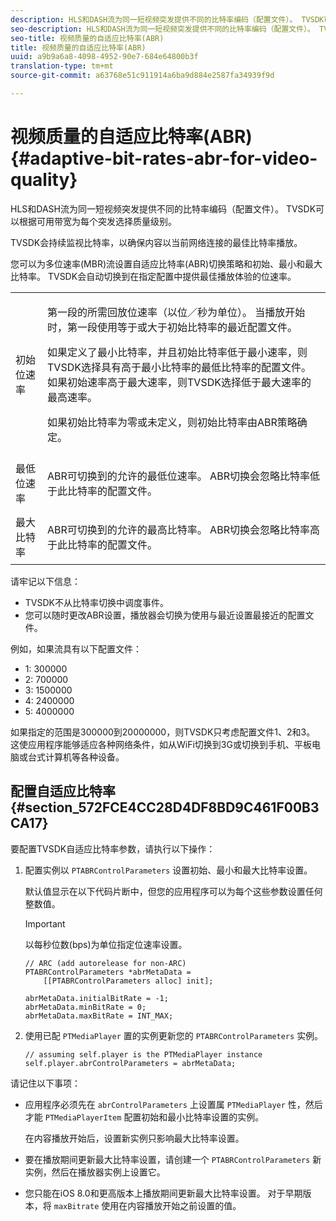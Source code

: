 ```yaml
---
description: HLS和DASH流为同一短视频突发提供不同的比特率编码（配置文件）。 TVSDK可以根据可用带宽为每个突发选择质量级别。
seo-description: HLS和DASH流为同一短视频突发提供不同的比特率编码（配置文件）。 TVSDK可以根据可用带宽为每个突发选择质量级别。
seo-title: 视频质量的自适应比特率(ABR)
title: 视频质量的自适应比特率(ABR)
uuid: a9b9a6a8-4098-4952-90e7-684e64800b3f
translation-type: tm+mt
source-git-commit: a63768e51c911914a6ba9d884e2587fa34939f9d

---
```



# 视频质量的自适应比特率(ABR) {#adaptive-bit-rates-abr-for-video-quality}

HLS和DASH流为同一短视频突发提供不同的比特率编码（配置文件）。 TVSDK可以根据可用带宽为每个突发选择质量级别。

TVSDK会持续监视比特率，以确保内容以当前网络连接的最佳比特率播放。

您可以为多位速率(MBR)流设置自适应比特率(ABR)切换策略和初始、最小和最大比特率。 TVSDK会自动切换到在指定配置中提供最佳播放体验的位速率。

<table id="table_AF838E082235406AA359BF1C1A77F85F"> 
 <tbody> 
  <tr> 
   <td colname="col01"> 初始位速率 </td> 
   <td colname="col2"> <p>第一段的所需回放位速率（以位／秒为单位）。 当播放开始时，第一段使用等于或大于初始比特率的最近配置文件。 </p> <p> 如果定义了最小比特率，并且初始比特率低于最小速率，则TVSDK选择具有高于最小比特率的最低比特率的配置文件。 如果初始速率高于最大速率，则TVSDK选择低于最大速率的最高速率。 </p> <p>如果初始比特率为零或未定义，则初始比特率由ABR策略确定。 </p> </td> 
  </tr> 
  <tr> 
   <td colname="col01"> 最低位速率 </td> 
   <td colname="col2"> <p>ABR可切换到的允许的最低位速率。 ABR切换会忽略比特率低于此比特率的配置文件。 </p> </td> 
  </tr> 
  <tr> 
   <td colname="col01"> 最大比特率 </td> 
   <td colname="col2"> <p>ABR可切换到的允许的最高比特率。 ABR切换会忽略比特率高于此比特率的配置文件。 </p> </td> 
  </tr> 
 </tbody> 
</table>

请牢记以下信息：

* TVSDK不从比特率切换中调度事件。
* 您可以随时更改ABR设置，播放器会切换为使用与最近设置最接近的配置文件。

例如，如果流具有以下配置文件：

* 1: 300000
* 2: 700000
* 3: 1500000
* 4: 2400000
* 5: 4000000

如果指定的范围是300000到20000000，则TVSDK只考虑配置文件1、2和3。 这使应用程序能够适应各种网络条件，如从WiFi切换到3G或切换到手机、平板电脑或台式计算机等各种设备。

## 配置自适应比特率 {#section_572FCE4CC28D4DF8BD9C461F00B3CA17}

要配置TVSDK自适应比特率参数，请执行以下操作：

1. 配置实例以 `PTABRControlParameters` 设置初始、最小和最大比特率设置。

   默认值显示在以下代码片断中，但您的应用程序可以为每个这些参数设置任何整数值。

   >[!IMPORTANT]
   >
   >以每秒位数(bps)为单位指定位速率设置。

   ```
   // ARC (add autorelease for non-ARC) 
   PTABRControlParameters *abrMetaData =  
       [[PTABRControlParameters alloc] init];  
   
   abrMetaData.initialBitRate = -1; 
   abrMetaData.minBitRate = 0; 
   abrMetaData.maxBitRate = INT_MAX;
   ```

1. 使用已配 `PTMediaPlayer` 置的实例更新您的 `PTABRControlParameters` 实例。

   ```
   // assuming self.player is the PTMediaPlayer instance 
   self.player.abrControlParameters = abrMetaData;
   ```

请记住以下事项：

* 应用程序必须先在 `abrControlParameters` 上设置属 `PTMediaPlayer` 性，然后才能 `PTMediaPlayerItem` 配置初始和最小比特率设置的实例。

   在内容播放开始后，设置新实例只影响最大比特率设置。

* 要在播放期间更新最大比特率设置，请创建一个 `PTABRControlParameters` 新实例，然后在播放器实例上设置它。
* 您只能在iOS 8.0和更高版本上播放期间更新最大比特率设置。 对于早期版本，将 `maxBitrate` 使用在内容播放开始之前设置的值。